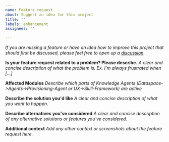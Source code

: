 ```yaml
---
name: Feature request
about: Suggest an idea for this project
title: ''
labels: enhancement
assignees: ''

---
```


_If you are missing a feature or have an idea how to improve this project that should first be 
discussed, please feel free to open up a [discussion](https://github.com/big-data-spaces/knowledge-agents-deployment/discussions/categories/ideas)._

**Is your feature request related to a problem? Please describe.**
_A clear and concise description of what the problem is. Ex. I'm always frustrated when [...]_

**Affected Modules**
_Describe which parts of Knowledge Agents (Dataspace->Agents->Provisioning-Agent or UX->Skill-Framework) are active_

**Describe the solution you'd like**
_A clear and concise description of what you want to happen._

**Describe alternatives you've considered**
_A clear and concise description of any alternative solutions or features you've considered._

**Additional context**
_Add any other context or screenshots about the feature request here._